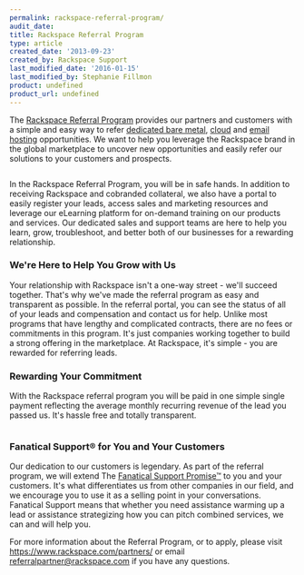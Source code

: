 ```yaml
---
permalink: rackspace-referral-program/
audit_date:
title: Rackspace Referral Program
type: article
created_date: '2013-09-23'
created_by: Rackspace Support
last_modified_date: '2016-01-15'
last_modified_by: Stephanie Fillmon
product: undefined
product_url: undefined
---
```


The [Rackspace Referral Program](https://www.rackspace.com/partners/)
provides our partners and customers with a simple and easy way to refer
[dedicated bare metal](http://www.rackspace.com/managed_hosting/dedicated_servers/),
[cloud](http://www.rackspace.com/cloud/hybrid/) and [email hosting](http://www.rackspace.com/email-hosting/) opportunities. We want
to help you leverage the Rackspace brand in the global marketplace to
uncover new opportunities and easily refer our solutions to your
customers and prospects.

<img src="{% asset_path general/rackspace-referral-program/Referral_Prog_Collateral_Update-1a.png %}" alt="" />

In the Rackspace Referral Program, you will be in safe hands. In
addition to receiving Rackspace and cobranded collateral, we also have a
portal to easily register your leads, access sales and marketing
resources and leverage our eLearning platform for on-demand training on
our products and services. Our dedicated sales and support teams are
here to help you learn, grow, troubleshoot, and better both of our
businesses for a rewarding relationship.

### We're Here to Help You Grow with Us

Your relationship with Rackspace isn't a one-way street - we'll succeed
together. That's why we've made the referral program as easy and
transparent as possible. In the referral portal, you can see the status
of all of your leads and compensation and contact us for help. Unlike
most programs that have lengthy and complicated contracts, there are no
fees or commitments in this program. It's just companies working
together to build a strong offering in the marketplace. At Rackspace,
it's simple - you are rewarded for referring leads.

### Rewarding Your Commitment

With the Rackspace referral program you will be paid in one simple
single payment reflecting the average monthly recurring revenue of the
lead you passed us. It's hassle free and totally transparent.

<img src="{% asset_path general/rackspace-referral-program/Referral_Prog_Collateral_Update-2.png %}" alt="" />

### Fanatical Support&reg; for You and Your Customers

Our dedication to our customers is legendary. As part of the referral
program, we will extend The [Fanatical Support Promise&trade;](http://www.rackspace.com/whyrackspace/support/) to you and
your customers. It's what differentiates us from other companies in our
field, and we encourage you to use it as a selling point in your
conversations. Fanatical Support means that whether you need assistance
warming up a lead or assistance strategizing how you can pitch combined
services, we can and will help you.

For more information about the Referral Program, or to apply, please
visit <https://www.rackspace.com/partners/> or email <referralpartner@rackspace.com> if you have any questions.
